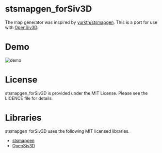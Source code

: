 # stsmapgen_forSiv3D

The map generator was inspired by [yurkth/stsmapgen](https://github.com/yurkth/stsmapgen).
This is a port for use with [OpenSiv3D](https://github.com/Siv3D/OpenSiv3D).

# Demo

![demo](https://github.com/eightgamedev/stsmapgen_forSiv3D/assets/47023171/eea6b1f1-455b-49af-8e5b-f4e19010171f)

# License

stsmapgen_forSiv3D is provided under the MIT License. Please see the LICENCE file for details.

# Libraries

stsmapgen_forSiv3D uses the following MIT licensed libraries.
- [stsmapgen](https://github.com/yurkth/stsmapgen)
- [OpenSiv3D](https://github.com/Siv3D/OpenSiv3D)